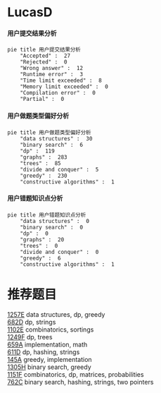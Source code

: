 # LucasD

<!-- tabs:start -->



#### **用户提交结果分析**

```mermaid
pie title 用户提交结果分析
    "Accepted" :  27
    "Rejected" :  0
    "Wrong answer" :  12
    "Runtime error" :  3
    "Time limit exceeded" :  8
    "Memory limit exceeded" :  0
    "Compilation error" :  0
    "Partial" :  0
```

#### **用户做题类型偏好分析**

```mermaid
pie title 用户做题类型偏好分析
    "data structures" :  30
    "binary search" :  6
    "dp" :  119
    "graphs" :  283
    "trees" :  85
    "divide and conquer" :  5
    "greedy" :  230
    "constructive algorithms" :  1
```
#### **用户错题知识点分析**

```mermaid
pie title 用户错题知识点分析
    "data structures" :  0
    "binary search" :  0
    "dp" :  0
    "graphs" :  20
    "trees" :  0
    "divide and conquer" :  0
    "greedy" :  6
    "constructive algorithms" :  1
```



<!-- tabs:end -->
# 推荐题目
[1257E](https://codeforces.com/contest/1257/problem/E)		data structures,
                        dp,
                        greedy		  
[682D](https://codeforces.com/contest/682/problem/D)		dp,
                        strings		  
[1102E](https://codeforces.com/contest/1102/problem/E)		combinatorics,
                        sortings		  
[1249F](https://codeforces.com/contest/1249/problem/F)		dp,
                        trees		  
[659A](https://codeforces.com/contest/659/problem/A)		implementation,
                        math		  
[611D](https://codeforces.com/contest/611/problem/D)		dp,
                        hashing,
                        strings		  
[145A](https://codeforces.com/contest/145/problem/A)		greedy,
                        implementation		  
[1305H](https://codeforces.com/contest/1305/problem/H)		binary search,
                        greedy		  
[1151F](https://codeforces.com/contest/1151/problem/F)		combinatorics,
                        dp,
                        matrices,
                        probabilities		  
[762C](https://codeforces.com/contest/762/problem/C)		binary search,
                        hashing,
                        strings,
                        two pointers		  
